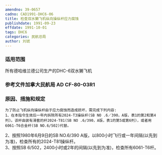 ```yaml
---
amendno: 39-0657  
cadno: CAD1991-DHC6-06  
title: 检查双水獭飞机纵向操纵杆应力腐蚀  
publishdate: 1991-09-23  
effdate: 1991-10-01  
tags: DHC6  
categories: 民航总局  
author: 刘琥  
---
```

  
### 适用范围  
所有德哈维兰德公司生产的DHC-6双水獭飞机  
  
<!--more-->  
### 参考文件加拿大民航局 AD CF-80-03R1  
  
### 原因、措施和规定  
    为了防止飞机纵向操纵杆由于应力腐蚀而造成损坏，需完成下列内容:  
    1、在本指令生效后一年内拆除所有2024-T3操纵杆(SB NO .6／390，A版，表1的第2和第4列)。该杆由装有滑套的杆2024-T81(SB NO .6/390，A版，表1的第5或第6列)，或者用6061-T6合金杆(SB NO.6/502)代替。  
2、按照1980年6月9日的SB NO.6/390 A版，以800小时飞行或一年间隔(以先到为准)，检查所有的2024-T81操纵杆。  
    3、按照SB 6/502，2400小时或2年的间隔(以先到为准)，检查所有6061-T6杆。  
